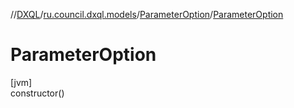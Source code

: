//[DXQL](../../../index.md)/[ru.council.dxql.models](../index.md)/[ParameterOption](index.md)/[ParameterOption](-parameter-option.md)

# ParameterOption

[jvm]\
constructor()
